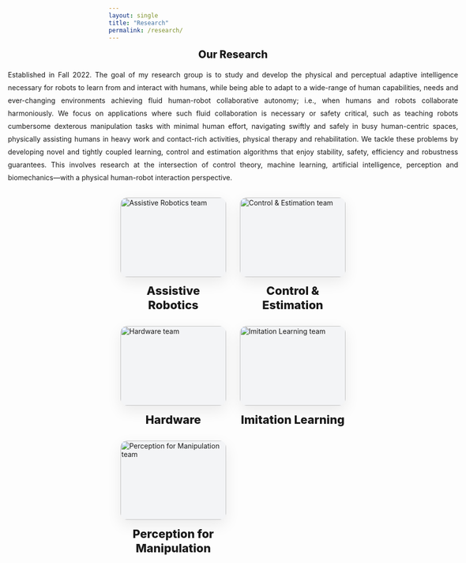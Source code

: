 ```yaml
---
layout: single
title: "Research"
permalink: /research/
---
```


<!-- ===== FULL-WIDTH BAND (breaks out of theme container) ===== -->
<section class="rb-fullbleed">
  <div class="rb-intro">
    <h1>Our Research</h1>
    <p>
      Established in Fall 2022. The goal of my research group is to study and develop the physical and perceptual adaptive
      intelligence necessary for robots to learn from and interact with humans, while being able to adapt to a wide-range of human
      capabilities, needs and ever-changing environments achieving fluid human-robot collaborative autonomy; i.e., when humans and robots
      collaborate harmoniously. We focus on applications where such fluid collaboration is necessary or safety critical, such as teaching
      robots cumbersome dexterous manipulation tasks with minimal human effort, navigating swiftly and safely in busy human-centric spaces,
      physically assisting humans in heavy work and contact-rich activities, physical therapy and rehabilitation. We tackle these problems
      by developing novel and tightly coupled learning, control and estimation algorithms that enjoy stability, safety, efficiency and
      robustness guarantees. This involves research at the intersection of control theory, machine learning, artificial intelligence,
      perception and biomechanics—with a physical human-robot interaction perspective.
    </p>
  </div>
</section>

<!-- ===== GRID (3 across desktop / 2 tablet / 1 phone) ===== -->
<section class="rb-grid">
  <!-- A -->
  <a class="rb-card" href="{{ site.baseurl }}/research/" aria-label="Assistive Robotics">
    <div class="rb-img">
      <img src="{{ site.baseurl }}/assets/images/Assistive_Robotics.JPG" alt="Assistive Robotics team">
    </div>
    <h3>Assistive Robotics</h3>
  </a>

  <!-- C -->
  <a class="rb-card" href="{{ site.baseurl }}/research/" aria-label="Control & Estimation">
    <div class="rb-img">
      <img src="{{ site.baseurl }}/assets/images/Control_Estimation.JPG" alt="Control & Estimation team">
    </div>
    <h3>Control &amp; Estimation</h3>
  </a>

  <!-- H -->
  <a class="rb-card" href="{{ site.baseurl }}/research/" aria-label="Hardware">
    <div class="rb-img">
      <img src="{{ site.baseurl }}/assets/images/hardware.JPG" alt="Hardware team">
    </div>
    <h3>Hardware</h3>
  </a>

  <!-- I -->
  <a class="rb-card" href="{{ site.baseurl }}/research/" aria-label="Imitation Learning">
    <div class="rb-img">
      <img src="{{ site.baseurl }}/assets/images/Imitation_Learning.JPG" alt="Imitation Learning team">
    </div>
    <h3>Imitation Learning</h3>
  </a>

  <!-- P -->
  <a class="rb-card" href="{{ site.baseurl }}/research/" aria-label="Perception for Manipulation">
    <div class="rb-img">
      <img src="{{ site.baseurl }}/assets/images/Perception_for_manipulation.JPG" alt="Perception for Manipulation team">
    </div>
    <h3>Perception for Manipulation</h3>
  </a>
</section>

<style>
/* Remove extra top spacing from theme content area */
.main .page__content { padding-top: 0.5rem; }

/* ---------- FULL-BLEED WRAPPER ---------- */
.rb-fullbleed{
  width: 100vw;
  margin-left: calc(50% - 50vw);
  background: transparent;
}

/* Centered intro content inside the full-bleed band */
.rb-intro{
  max-width: 1200px;
  margin: 0 auto 1.75rem;
  padding: 0 24px;
  text-align: justify;
  text-justify: inter-word;
}
.rb-intro h1{
  text-align: center;
  margin: 0 0 1rem;
  font-weight: 800;
}
.rb-intro p{
  margin: 0 auto;
  line-height: 1.85;
  max-width: 1000px;
}

/* ---------- RESPONSIVE GRID ---------- */
.rb-grid{
  max-width: 1400px;
  margin: 0 auto 2.5rem;
  padding: 0 24px;
  display: grid;
  gap: 28px;
  grid-template-columns: 1fr;           /* phones: 1 across */
  justify-items: center;
}
@media (min-width: 700px){
  .rb-grid{ grid-template-columns: repeat(2, 1fr); }
}
@media (min-width: 1000px){
  .rb-grid{ grid-template-columns: repeat(3, 1fr); }
}

/* ---------- CARD ---------- */
.rb-card{
  width: 100%;
  max-width: 520px;
  text-decoration: none;
  color: inherit;
  display: flex;
  flex-direction: column;
  align-items: center;
}

/* Image frame: UNIFORM height via aspect-ratio, show FULL image (no crop) */
.rb-img{
  width: 100%;
  aspect-ratio: 4 / 3;                 /* adjust if you prefer 3/2 or 16/9 */
  border-radius: 14px;
  overflow: hidden;
  box-shadow: 0 10px 30px rgba(0,0,0,.08);
  background: #f3f4f6;
  display: flex;                        /* center letterboxed images */
  align-items: center;
  justify-content: center;
}
.rb-img img{
  width: 100%;
  height: 100%;
  object-fit: contain;                  /* ✅ show the whole photo, no cropping */
  display: block;
  transition: transform .35s ease, filter .35s ease;
}

.rb-card:hover .rb-img img{
  transform: scale(1.02);
  filter: brightness(1.02);
}

.rb-card h3{
  margin: .85rem 0 0;
  text-align: center;
  font-size: clamp(1.05rem, 1.1vw + .8rem, 1.5rem);
  font-weight: 800;
}
</style>
